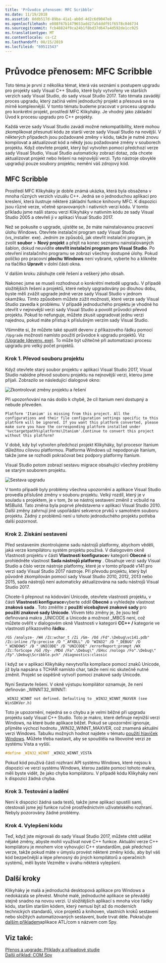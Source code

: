 ```yaml
---
title: 'Průvodce přenosem: MFC Scribble'
ms.date: 11/19/2018
ms.assetid: 8ddb517d-89ba-41a1-ab0d-4d2c6d9047e8
ms.openlocfilehash: e808f67b1479653add27a54ddf91f6578c046734
ms.sourcegitcommit: fcb48824f9ca24b1f8bd37d647a4d592de1cc925
ms.translationtype: MT
ms.contentlocale: cs-CZ
ms.lasthandoff: 08/15/2019
ms.locfileid: "69511543"
---
```

# <a name="porting-guide-mfc-scribble"></a>Průvodce přenosem: MFC Scribble

Toto téma je první z několika témat, která vás seznámí s postupem upgradu pro projekty sady Visual C++ Studio, které byly vytvořeny ve starších verzích sady Visual Studio, do sady visual Studio 2017. Tato témata zavádějí proces upgradu, který začíná velmi jednoduchý projekt a přesouvá se na mírně komplexnější. V tomto tématu budeme pracovat v procesu upgradu pro konkrétní projekt, prostředí MFC Klikyháky. Je vhodný jako základní Úvod k procesu upgradu pro C++ projekty.

Každá verze sady Visual Studio zavádí možné nekompatibility, které mohou zkomplikovat přesunutí kódu ze starší verze sady Visual Studio na novější. V některých případech jsou požadované změny v kódu, takže je nutné znovu kompilovat a aktualizovat kód a někdy jsou požadované změny v souborech projektu. Když otevřete projekt, který byl vytvořen pomocí předchozí verze sady Visual Studio, Visual Studio automaticky zobrazí dotaz, zda chcete aktualizovat projekt nebo řešení na nejnovější verzi. Tyto nástroje obvykle upgradují pouze soubory projektu; nemění váš zdrojový kód.

## <a name="mfc-scribble"></a>MFC Scribble

Prostředí MFC Klikyháky je dobře známá ukázka, která byla obsažena v mnoha různých verzích vizuálu C++. Jedná se o jednoduchou aplikaci pro kreslení, která ilustruje některé základní funkce knihovny MFC. K dispozici jsou různé verze, včetně spravovaných i nativních verzí kódu. V tomto příkladu jsme našli starou verzi Klikyháky v nativním kódu ze sady Visual Studio 2005 a otevřeli ji v aplikaci Visual Studio 2017.

Než se pokusíte o upgrade, ujistěte se, že máte nainstalovanou pracovní úlohu Windows. Otevřete instalační program sady Visual Studio (vs_installer. exe). Jedním ze způsobů, jak otevřít instalační program, je zvolit **soubor** > **Nový projekt** a přejít na konec seznamu nainstalovaných šablon, dokud neuvidíte **otevřít instalační program pro Visual Studio**. Po otevření instalačního programu se zobrazí všechny dostupné úlohy. Pokud políčko pro pracovní **plochu Windows** není vybrané, vyberte ho a klikněte na tlačítko **Upravit** v dolní části okna.

V dalším kroku zálohujte celé řešení a veškerý jeho obsah.

Nakonec jsme se museli rozhodnout o konkrétní metodě upgradu. V případě složitějších řešení a projektů, které nebyly upgradovány po dlouhou dobu, byste měli zvážit upgrade jedné verze sady Visual Studio v jednom okamžiku. Tímto způsobem můžete zúžit možnosti, které verze sady Visual Studio zavedla k problému. V případě jednoduchého projektu je vhodné ho otevřít v nejnovější verzi sady Visual Studio a povolit průvodci převod projektu. Pokud to nefunguje, můžete zkusit upgradovat jednu verzi najednou, pokud máte přístup k příslušným verzím sady Visual Studio.

Všimněte si, že můžete také spustit devenv z příkazového řádku pomocí `/Upgrade` možnosti namísto použití průvodce k upgradu projektů. Viz [/Upgrade (devenv. exe)](/visualstudio/ide/reference/upgrade-devenv-exe). To může být užitečné při automatizaci procesu upgradu pro velký počet projektů.

### <a name="step-1-converting-the-project-file"></a>Krok 1. Převod souboru projektu

Když otevřete starý soubor projektu v aplikaci Visual Studio 2017, Visual Studio nabídne převod souboru projektu na nejnovější verzi, kterou jsme přijali. Zobrazilo se následující dialogové okno:

![Zkontrolovat změny projektu a řešení](../porting/media/scribbleprojectupgrade.PNG "Zkontrolovat změny projektu a řešení")

Při upozorňování na nás došlo k chybě, že cíl Itanium není dostupný a nebude převeden.

```Output
Platform 'Itanium' is missing from this project. All the configurations and their file configuration settings specific to this platform will be ignored. If you want this platform converted, please make sure you have the corresponding platform installed under '%vctargetpath%\platforms\Itanium'.Continue to convert this project without this platform?
```

V době, kdy byl vytvořen předchozí projekt Klikyháky, byl procesor Itanium důležitou cílovou platformou. Platforma Windows už nepodporuje Itanium, takže jsme se rozhodli pokračovat bez podpory platformy Itanium.

Visual Studio potom zobrazí sestavu migrace obsahující všechny problémy se starým souborem projektu.

![Sestava upgradu](../porting/media/scribblemigrationreport.PNG "Sestava upgradu")

V tomto případě byly problémy všechna upozornění a aplikace Visual Studio provedla příslušné změny v souboru projektu. Velký rozdíl, který je v souladu s projektem, je v tom, že se nástroj sestavení změnil z vcbuild na MSBuild. Tato změna byla poprvé představena v aplikaci Visual Studio 2010. Další změny zahrnují jiné uspořádání sekvence prvků v samotném souboru projektu. Žádný z problémů není u tohoto jednoduchého projektu potřeba další pozornost.

### <a name="step-2-getting-it-to-build"></a>Krok 2. Získání sestavení

Před sestavením zkontrolujeme sadu nástrojů platformy, abychom věděli, jaká verze kompilátoru systém projektu používá. V dialogovém okně Vlastnosti projektu v části **Vlastnosti konfigurace**v kategorii **Obecné** si prohlédněte vlastnost **Sada nástrojů platformy** . Obsahuje verzi sady Visual Studio a číslo verze nástroje platformy, které je v tomto případě v141 pro verzi sady Visual Studio 2017 nástroje. Při převodu projektu, který byl původně zkompilován pomocí sady Visual Studio 2010, 2012, 2013 nebo 2015, sada nástrojů není automaticky aktualizována na sadu nástrojů Visual Studio 2017.

Chcete-li přepnout na kódování Unicode, otevřete vlastnosti projektu, v části **Vlastnosti konfigurace**vyberte oddíl **Obecné** a vyhledejte vlastnost **znaková sada** . Toto změňte z **použití vícebajtové znakové sady** pro **použití znakové sady Unicode**. Vlivem této změny je, že jsou teď definovaná makra _UNICODE a Unicode a možnost _MBCS není, což můžete ověřit v dialogovém okně Vlastnosti v kategorii **CC++ /** kategorie ve vlastnosti příkazového **řádku** .

```Output
/GS /analyze- /W4 /Zc:wchar_t /Zi /Gm- /Od /Fd".\Debug\vc141.pdb" /Zc:inline /fp:precise /D "_AFXDLL" /D "WIN32" /D "_DEBUG" /D "_WINDOWS" /D "_UNICODE" /D "UNICODE" /errorReport:prompt /WX /Zc:forScope /Gd /Oy- /MDd /Fa".\Debug\" /EHsc /nologo /Fo".\Debug\" /Fp".\Debug\Scribble.pch" /diagnostics:classic
```

I když se v aplikaci Klikyháky nevytvořila kompilace pomocí znaků Unicode, již byla napsána s TCHAR namísto char, takže není nic skutečně nutné změnit. Projekt se úspěšně vytvoří pomocí znakové sady Unicode.

Nyní Sestavte řešení. V okně výstupu kompilátor oznamuje, že není definován _WINNT32_WINNT:

```Output
_WIN32_WINNT not defined. Defaulting to _WIN32_WINNT_MAXVER (see WinSDKVer.h)
```

Toto je upozornění, nejedná se o chybu a je velmi běžné při upgradu projektu sady Visual C++ Studio. Toto je makro, které definuje nejnižší verzi Windows, na které bude aplikace běžet. Pokud se upozornění ignoruje, přijměte výchozí hodnotu _WIN32_WINNT_MAXVER, což znamená aktuální verzi Windows. Tabulku možných hodnot najdete v tématu [použití hlaviček Windows](/windows/win32/WinProg/using-the-windows-headers). Můžete třeba nastavit, aby se spouštěla na libovolné verzi ze systému Vista a vyšší.

```cpp
#define _WIN32_WINNT _WIN32_WINNT_VISTA
```

Pokud kód používá části rozhraní API systému Windows, které nejsou k dispozici ve verzi systému Windows, kterou zadáte pomocí tohoto makra, měli byste vidět, že jako chyba kompilátoru. V případě kódu Klikyháky není k dispozici žádná chyba.

### <a name="step-3-testing-and-debugging"></a>Krok 3. Testování a ladění

Není k dispozici žádná sada testů, takže jsme aplikaci spustili sami, otestovali jsme její funkce ručně prostřednictvím uživatelského rozhraní. Nebyly pozorovány žádné problémy.

### <a name="step-4-improve-the-code"></a>Krok 4. Vylepšení kódu

Teď, když jste migrovali do sady Visual Studio 2017, můžete chtít udělat nějaké změny, abyste mohli využívat nové C++ funkce. Aktuální verze C++ kompilátoru je mnohem více vyhovující C++ standardům, pak předchozí verze, takže pokud máte v úmyslu provést některé změny kódu, aby byl váš kód bezpečnější a lépe přenosný do jiných kompilátorů a operačních systémů, měli byste Vezměte v úvahu některá vylepšení.

## <a name="next-steps"></a>Další kroky

Klikyháky je malá a jednoduchá desktopová aplikace pro Windows a nedokázala se převést. Mnohé malé, jednoduché aplikace se převádějí stejně snadno na novou verzi.  U složitějších aplikací s mnoha více řádky kódu, starším starším kódem, který nemusí být až do moderních technických standardů, více projektů a knihoven, vlastních kroků sestavení nebo složitých automatizovaných sestavení, bude trvat déle. Pokračujte [dalším příkladem](../porting/porting-guide-com-spy.md)aplikace ATL/com s názvem com Spy.

## <a name="see-also"></a>Viz také:

[Přenos a upgrade: Příklady a případové studie](../porting/porting-and-upgrading-examples-and-case-studies.md)<br/>
[Další příklad: COM Spy](../porting/porting-guide-com-spy.md)
